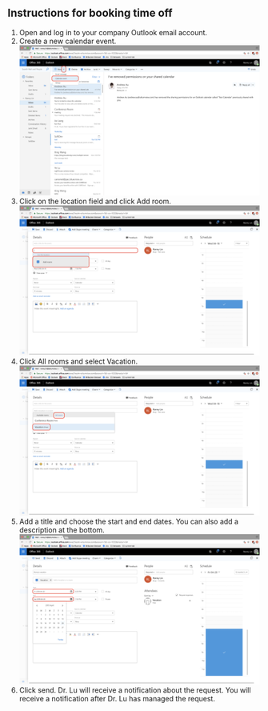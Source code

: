 ## Instructions for booking time off

 1. Open and log in to your company Outlook email account.
 2. Create a new calendar event. ![Calendar Event](img/Step_1_2.png)
 3. Click on the location field and click Add room. ![Add Room](img/Step_2.png)
 4. Click All rooms and select Vacation. ![enter image description here](img/Step_3_2.png)
 5. Add a title and choose the start and end dates. You can also add a description at the bottom. ![enter image description here](img/Step_4_2.png)
 6. Click send. Dr. Lu will receive a notification about the request. You will receive a notification after Dr. Lu has managed the request. 
 



<!--stackedit_data:
eyJoaXN0b3J5IjpbLTk5MjA0OTU3NV19
-->